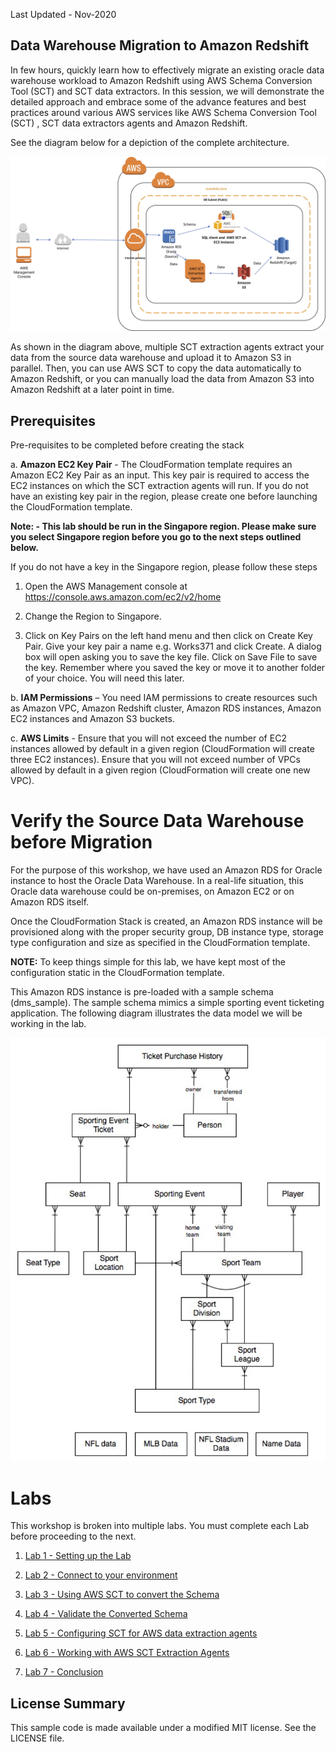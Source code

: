 Last Updated - Nov-2020

## Data Warehouse Migration to Amazon Redshift

In few hours, quickly learn how to effectively migrate an existing oracle data warehouse workload to Amazon Redshift using AWS Schema Conversion Tool (SCT) and SCT data extractors.   In this session, we will demonstrate the detailed  approach and embrace some of the advance features and best practices around various AWS services like AWS Schema Conversion Tool (SCT) ,  SCT data extractors agents  and Amazon Redshift.   

See the diagram below for a depiction of the complete architecture.

![Migration Workshop Architecture](img/lab-arch.jpg)

As shown in the diagram above, multiple SCT extraction agents extract your data from the source data warehouse and upload it to Amazon S3 in parallel. Then, you can use AWS SCT to copy the data automatically to Amazon Redshift, or you can manually load the data from Amazon S3 into Amazon Redshift at a later point in time.

## Prerequisites

Pre-requisites to be completed before creating the stack

a.	**Amazon EC2 Key Pair** - The CloudFormation template requires an Amazon EC2 Key Pair as an input. This key pair is required to access the EC2 instances on which the SCT extraction agents will run. If you do not have an existing key pair in the region, please create one before launching the CloudFormation template.

**Note: - This lab should be run in the Singapore region. Please make sure you select Singapore region before you go to the next steps outlined below.**

If you do not have a key in the Singapore region, please follow these steps

1. Open the AWS Management console at https://console.aws.amazon.com/ec2/v2/home

2. Change the Region to Singapore.

3. Click on Key Pairs on the left hand menu and then click on Create Key Pair.   Give your key pair a name e.g. Works371 and click Create. A dialog box will open asking you to save the key file. Click on Save File to save the key. Remember where you saved the key or move it to another folder of your choice. You will need this later.


b. **IAM Permissions** – You need IAM permissions to create resources such as Amazon VPC, Amazon Redshift cluster, Amazon RDS instances, Amazon EC2 instances and Amazon S3 buckets.

c.	**AWS Limits** - Ensure that you will not exceed the number of EC2 instances allowed by default in a given region (CloudFormation will create three EC2 instances). Ensure that you will not exceed number of VPCs allowed by default in a given region (CloudFormation will create one new VPC).

# Verify the Source Data Warehouse before Migration

For the purpose of this workshop, we have used an Amazon RDS for Oracle instance to host the Oracle Data Warehouse. In a real-life situation, this Oracle data warehouse could be on-premises, on Amazon EC2 or on Amazon RDS itself.

Once the CloudFormation Stack is created, an Amazon RDS instance will be provisioned along with the proper security group, DB instance type, storage type configuration and size as specified in the CloudFormation template.

**NOTE:** To keep things simple for this lab, we have kept most of the configuration static in the CloudFormation template.

This Amazon RDS instance is pre-loaded with a sample schema (dms_sample). The sample schema mimics a simple sporting event ticketing application. The following diagram illustrates the data model we will be working in the lab.

![CloudFormation](img/lab2-image1.png)

# Labs
This workshop is broken into multiple labs. You must complete each Lab before proceeding to the next.

1. [Lab 1 - Setting up the Lab](Lab-Part1.md)

2. [Lab 2 - Connect to your environment](Lab-Part2.md)

3. [Lab 3 - Using AWS SCT to convert the Schema](Lab-Part3.md)

4. [Lab 4 - Validate the Converted Schema](Lab-Part4.md)

5. [Lab 5 - Configuring SCT for AWS data extraction agents](Lab-Part5.md)

6. [Lab 6 - Working with AWS SCT Extraction Agents](Lab-Part6.md)

7. [Lab 7 - Conclusion](Lab-Part7.md)


## License Summary

This sample code is made available under a modified MIT license. See the LICENSE file.

